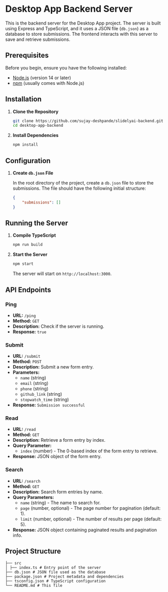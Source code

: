 # Desktop App Backend Server

This is the backend server for the Desktop App project. The server is built using Express and TypeScript, and it uses a JSON file (`db.json`) as a database to store submissions. The frontend interacts with this server to save and retrieve submissions.

## Prerequisites

Before you begin, ensure you have the following installed:

- [Node.js](https://nodejs.org/) (version 14 or later)
- [npm](https://www.npmjs.com/) (usually comes with Node.js)

## Installation

1. **Clone the Repository**

    ```sh
    git clone https://github.com/sujay-deshpande/slidelyai-backend.git
    cd desktop-app-backend
    ```

2. **Install Dependencies**

    ```sh
    npm install
    ```

## Configuration

1. **Create `db.json` File**

    In the root directory of the project, create a `db.json` file to store the submissions. The file should have the following initial structure:

    ```json
    {
        "submissions": []
    }
    ```

## Running the Server

1. **Compile TypeScript**

    ```sh
    npm run build
    ```

2. **Start the Server**

    ```sh
    npm start
    ```

    The server will start on `http://localhost:3000`.

## API Endpoints

### Ping

- **URL:** `/ping`
- **Method:** `GET`
- **Description:** Check if the server is running.
- **Response:** `true`

### Submit

- **URL:** `/submit`
- **Method:** `POST`
- **Description:** Submit a new form entry.
- **Parameters:**
    - `name` (string)
    - `email` (string)
    - `phone` (string)
    - `github_link` (string)
    - `stopwatch_time` (string)
- **Response:** `Submission successful`

### Read

- **URL:** `/read`
- **Method:** `GET`
- **Description:** Retrieve a form entry by index.
- **Query Parameter:** 
    - `index` (number) - The 0-based index of the form entry to retrieve.
- **Response:** JSON object of the form entry.

### Search

- **URL:** `/search`
- **Method:** `GET`
- **Description:** Search form entries by name.
- **Query Parameters:**
    - `name` (string) - The name to search for.
    - `page` (number, optional) - The page number for pagination (default: 1).
    - `limit` (number, optional) - The number of results per page (default: 5).
- **Response:** JSON object containing paginated results and pagination info.

## Project Structure

```
├── src
│ ├── index.ts # Entry point of the server
├── db.json # JSON file used as the database
├── package.json # Project metadata and dependencies
├── tsconfig.json # TypeScript configuration
└── README.md # This file
```

